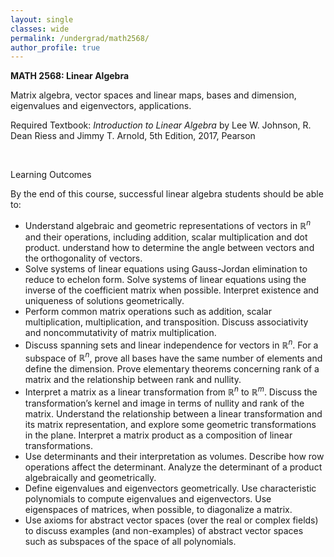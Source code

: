 ```yaml
---
layout: single
classes: wide
permalink: /undergrad/math2568/
author_profile: true
---
```


**MATH 2568: Linear Algebra**

Matrix algebra, vector spaces and linear maps, bases and dimension, eigenvalues and eigenvectors, applications.

Required Textbook: *Introduction to Linear Algebra* by Lee W. Johnson, R. Dean Riess and Jimmy T. Arnold, 5th Edition, 2017, Pearson

<br/>

Learning Outcomes

By the end of this course, successful linear algebra students should be able to: 
  - Understand algebraic and geometric representations of vectors in $\mathbb{R}^n$ and their operations, including addition, scalar multiplication and dot product. understand how to determine the angle between vectors and the orthogonality of vectors.
  - Solve systems of linear equations using Gauss-Jordan elimination to reduce to echelon form. Solve systems of linear equations using the inverse of the coefficient matrix when possible. Interpret existence and uniqueness of solutions geometrically. 
  - Perform common matrix operations such as addition, scalar multiplication, multiplication, and transposition. Discuss associativity and noncommutativity of matrix multiplication. 
  - Discuss spanning sets and linear independence for vectors in $\mathbb{R}^n$. For a subspace of $\mathbb{R}^n$, prove all bases have the same number of elements and define the dimension. Prove elementary theorems concerning rank of a matrix and the relationship between rank and nullity. 
  - Interpret a matrix as a linear transformation from $\mathbb{R}^n$ to $\mathbb{R}^m$. Discuss the transformation’s kernel and image in terms of nullity and rank of the matrix. Understand the relationship between a linear transformation and its matrix representation, and explore some geometric transformations in the plane. Interpret a matrix product as a composition of linear transformations. 
  - Use determinants and their interpretation as volumes. Describe how row operations affect the determinant. Analyze the determinant of a product algebraically and geometrically.
  - Define eigenvalues and eigenvectors geometrically. Use characteristic polynomials to compute eigenvalues and eigenvectors. Use eigenspaces of matrices, when possible, to diagonalize a matrix.
  - Use axioms for abstract vector spaces (over the real or complex fields) to discuss examples (and non-examples) of abstract vector spaces such as subspaces of the space of all polynomials.
